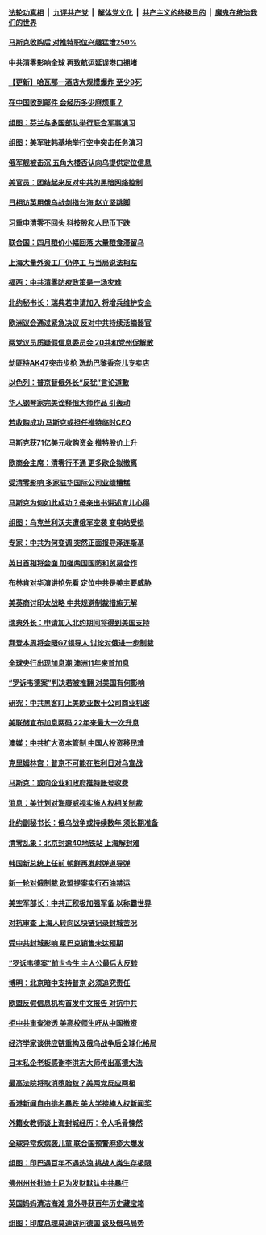 ####  [法轮功真相](../../../../basic/blob/master/README.md?t=05070601) &nbsp;|&nbsp; [九评共产党](../../../../9ping.md/blob/master/README.md?t=05070601) &nbsp;|&nbsp; [解体党文化](../../../../jtdwh.md/blob/master/README.md?t=05070601)  &nbsp;|&nbsp; [共产主义的终极目的](../../../../gczydzjmd.md/blob/master/README.md?t=05070601) &nbsp;|&nbsp; [魔鬼在统治我们的世界](../../../../mgztzwmdsj.md/blob/master/README.md?t=05070601) 

#### [马斯克收购后 对推特职位兴趣猛增250%](../pages/nsc418/n13728914.md?t=05070601) 

#### [中共清零影响全球 再致航运延误港口拥堵](../pages/nsc418/n13728916.md?t=05070601) 

#### [【更新】哈瓦那一酒店大规模爆炸 至少9死](../pages/nsc418/n13728920.md?t=05070601) 

#### [在中国收到邮件 会经历多少麻烦事？](../pages/nsc418/n13728922.md?t=05070601) 

#### [组图：芬兰与多国部队举行联合军事演习](../pages/nsc418/n13728578.md?t=05070601) 

#### [组图：美军驻韩基地举行空中突击任务演习](../pages/nsc418/n13727815.md?t=05070601) 

#### [俄军舰被击沉 五角大楼否认向乌提供定位信息](../pages/nsc418/n13728849.md?t=05070601) 

#### [美官员：团结起来反对中共的黑暗网络控制](../pages/nsc418/n13728846.md?t=05070601) 

#### [日相访英用俄乌战剑指台海 赵立坚跳脚](../pages/nsc418/n13728870.md?t=05070601) 

#### [习重申清零不回头 科技股和人民币下跌](../pages/nsc418/n13728686.md?t=05070601) 

#### [联合国：四月粮价小幅回落 大量粮食滞留乌](../pages/nsc418/n13728737.md?t=05070601) 

#### [上海大量外资工厂仍停工 与当局说法相左](../pages/nsc418/n13728640.md?t=05070601) 

#### [福西：中共清零防疫政策是一场灾难](../pages/nsc418/n13728540.md?t=05070601) 

#### [北约秘书长：瑞典若申请加入 将增兵维护安全](../pages/nsc418/n13728355.md?t=05070601) 

#### [欧洲议会通过紧急决议 反对中共持续活摘器官](../pages/nsc418/n13728211.md?t=05070601) 

#### [两党议员质疑假信息委员会 20共和党州促解散](../pages/nsc418/n13728037.md?t=05070601) 

#### [劫匪持AK47突击步枪 洗劫巴黎香奈儿专卖店](../pages/nsc418/n13728146.md?t=05070601) 

#### [以色列：普京替俄外长“反犹”言论道歉](../pages/nsc418/n13728059.md?t=05070601) 

#### [华人钢琴家完美诠释俄大师作品 引轰动](../pages/nsc418/n13727201.md?t=05070601) 

#### [若收购成功 马斯克或担任推特临时CEO](../pages/nsc418/n13728003.md?t=05070601) 

#### [马斯克获71亿美元收购资金 推特股价上升](../pages/nsc418/n13727738.md?t=05070601) 

#### [欧商会主席：清零行不通 更多欧企拟撤离](../pages/nsc418/n13727803.md?t=05070601) 

#### [受清零影响 多家驻华国际公司业绩糟糕](../pages/nsc418/n13727917.md?t=05070601) 

#### [马斯克为何如此成功？母亲出书讲述育儿心得](../pages/nsc418/n13727665.md?t=05070601) 

#### [组图：乌克兰利沃夫遭俄军空袭 变电站受损](../pages/nsc418/n13727710.md?t=05070601) 

#### [专家：中共为何变调 突然正面报导泽连斯基](../pages/nsc418/n13727713.md?t=05070601) 

#### [英日首相将会面 加强两国国防和贸易合作](../pages/nsc418/n13727686.md?t=05070601) 

#### [布林肯对华演讲抢先看 定位中共是美主要威胁](../pages/nsc418/n13727292.md?t=05070601) 

#### [美英商讨印太战略 中共规避制裁措施无解](../pages/nsc418/n13727536.md?t=05070601) 

#### [瑞典外长：申请加入北约期间将得到美国支持](../pages/nsc418/n13727517.md?t=05070601) 

#### [拜登本周将会晤G7领导人 讨论对俄进一步制裁](../pages/nsc418/n13727495.md?t=05070601) 

#### [全球央行出现加息潮 澳洲11年来首加息](../pages/nsc418/n13727573.md?t=05070601) 

#### [“罗诉韦德案”判决若被推翻 对美国有何影响](../pages/nsc418/n13727219.md?t=05070601) 

#### [研究：中共黑客盯上美欧亚数十公司商业机密](../pages/nsc418/n13727250.md?t=05070601) 

#### [美联储宣布加息两码 22年来最大一次升息](../pages/nsc418/n13727237.md?t=05070601) 

#### [澳媒：中共扩大资本管制 中国人投资移民难](../pages/nsc418/n13727233.md?t=05070601) 

#### [克里姆林宫：普京不可能在胜利日对乌宣战](../pages/nsc418/n13727159.md?t=05070601) 

#### [马斯克：或向企业和政府推特账号收费](../pages/nsc418/n13727131.md?t=05070601) 

#### [消息：美计划对海康威视实施人权相关制裁](../pages/nsc418/n13727090.md?t=05070601) 

#### [北约副秘书长：俄乌战争或持续数年 须长期准备](../pages/nsc418/n13727098.md?t=05070601) 

#### [清零乱象：北京封逾40地铁站 上海解封难](../pages/nsc418/n13726978.md?t=05070601) 

#### [韩国新总统上任前 朝鲜再发射弹道导弹](../pages/nsc418/n13726927.md?t=05070601) 

#### [新一轮对俄制裁 欧盟提案实行石油禁运](../pages/nsc418/n13726977.md?t=05070601) 

#### [美空军部长：中共正积极加强军备 以称霸世界](../pages/nsc418/n13726877.md?t=05070601) 

#### [对抗审查 上海人转向区块链记录封城苦况](../pages/nsc418/n13726776.md?t=05070601) 

#### [受中共封城影响 星巴克销售未达预期](../pages/nsc418/n13726474.md?t=05070601) 

#### [“罗诉韦德案”前世今生 主人公最后大反转](../pages/nsc418/n13726378.md?t=05070601) 

#### [博明：北京暗中支持普京 必须追究责任](../pages/nsc418/n13726270.md?t=05070601) 

#### [欧盟反假信息机构首发中文报告 对抗中共](../pages/nsc418/n13726403.md?t=05070601) 

#### [拒中共审查渗透 美高校师生吁从中国撤资](../pages/nsc418/n13726349.md?t=05070601) 

#### [经济学家谈供应链重构及俄乌战争后全球化格局](../pages/nsc418/n13726344.md?t=05070601) 

#### [日本私企老板感谢李洪志大师传出高德大法](../pages/nsc418/n13726335.md?t=05070601) 

#### [最高法院将取消堕胎权？美两党反应两极](../pages/nsc418/n13726326.md?t=05070601) 

#### [香港新闻自由排名暴跌 美大学接棒人权新闻奖](../pages/nsc418/n13725749.md?t=05070601) 

#### [外籍女教师谈上海封城经历：令人毛骨悚然](../pages/nsc418/n13726338.md?t=05070601) 

#### [全球异常疾病袭儿童 联合国预警麻疹大爆发](../pages/nsc418/n13726348.md?t=05070601) 

#### [组图：印巴遇百年不遇热浪 挑战人类生存极限](../pages/nsc418/n13726281.md?t=05070601) 

#### [佛州州长批迪士尼为发财默认中共暴行](../pages/nsc418/n13726276.md?t=05070601) 

#### [英国妈妈清洁海滩 意外寻获百年历史藏宝箱](../pages/nsc418/n13726079.md?t=05070601) 

#### [组图：印度总理莫迪访问德国 谈及俄乌局势](../pages/nsc418/n13726149.md?t=05070601) 


